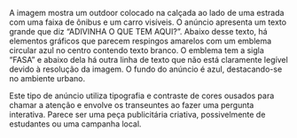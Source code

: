 A imagem mostra um outdoor colocado na calçada ao lado de uma estrada com uma faixa de ônibus e um carro visíveis. O anúncio apresenta um texto grande que diz “ADIVINHA O QUE TEM AQUI?”. Abaixo desse texto, há elementos gráficos que parecem respingos amarelos com um emblema circular azul no centro contendo texto branco. O emblema tem a sigla “FASA” e abaixo dela há outra linha de texto que não está claramente legível devido à resolução da imagem. O fundo do anúncio é azul, destacando-se no ambiente urbano.

Este tipo de anúncio utiliza tipografia e contraste de cores ousados para chamar a atenção e envolve os transeuntes ao fazer uma pergunta interativa. Parece ser uma peça publicitária criativa, possivelmente de estudantes ou uma campanha local.
